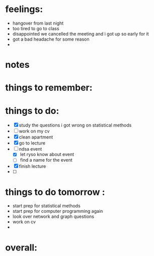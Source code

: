 # feelings:
- hangover from last night 
- too tired to go to class
- disappointed we cancelled the meeting and i got up so early for it 
- got a bad headache for some reason 
- 
# notes

# things to remember:

# things to do:
- [x] study the questions i got wrong on statistical methods 
- [ ] work on my cv 
- [x] clean apartment
- [x] go to lecture
- [ ] ndsa event 
	- [x] let ryso know about event
	- [ ] find a name for the event
- [x] finish lecture
- [ ] 
# things to do tomorrow :
- start prep for statistical methods
- start prep for computer programming again
- look over network and graph questions
- work on cv
- 


# overall:
